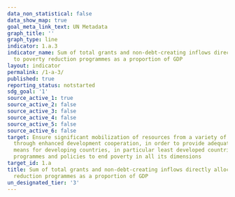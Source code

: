 ```yaml
---
data_non_statistical: false
data_show_map: true
goal_meta_link_text: UN Metadata
graph_title: ''
graph_type: line
indicator: 1.a.3
indicator_name: Sum of total grants and non-debt-creating inflows directly allocated
  to poverty reduction programmes as a proportion of GDP
layout: indicator
permalink: /1-a-3/
published: true
reporting_status: notstarted
sdg_goal: '1'
source_active_1: true
source_active_2: false
source_active_3: false
source_active_4: false
source_active_5: false
source_active_6: false
target: Ensure significant mobilization of resources from a variety of sources, including
  through enhanced development cooperation, in order to provide adequate and predictable
  means for developing countries, in particular least developed countries, to implement
  programmes and policies to end poverty in all its dimensions
target_id: 1.a
title: Sum of total grants and non-debt-creating inflows directly allocated to poverty
  reduction programmes as a proportion of GDP
un_designated_tier: '3'
---
```

